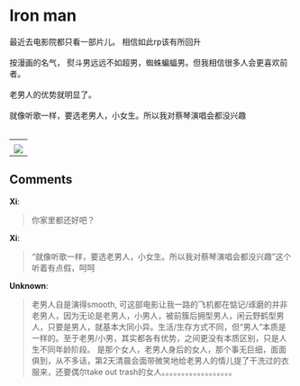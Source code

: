 # Iron man

<div id="msgcns!B37A52AAF181A958!1157" class="bvMsg"> 最近去电影院都只看一部片儿。 相信如此rp该有所回升<br /><br />按漫画的名气， 熨斗男远远不如超男，蜘蛛蝙蝠男。但我相信很多人会更喜欢前者。<br /><br />老男人的优势就明显了。<br /><br />就像听歌一样，要选老男人，小女生。所以我对蔡琴演唱会都没兴趣<br /> <br /></div><table cellspacing="0" border="0"><tr><td></td></tr><tr><td valign="top"><a href="http://blufiles.storage.live.com/y1pnpqc6xRF73CpIvheDcoQHlJExsNDbqb7cQ0YUbVfwtdZwTgOSgFszxi9M75EcmehR36JAEZNMbI" target="_blank" rel="WLPP;url=http://blufiles.storage.live.com/y1pnpqc6xRF73CpIvheDcoQHlJExsNDbqb7cQ0YUbVfwtdZwTgOSgFszxi9M75EcmehR36JAEZNMbI;cnsid=cns&#033;B37A52AAF181A958&#033;1158"><img src="http://blufiles.storage.live.com/y1pnpqc6xRF73CpIvheDcoQHkHAdKYI7xytFxxoihGUXAkzCvc4BByj0xtmxXOvxJnQmoS1xWjkUus" border="0" /></a></td></tr></table>

## Comments

**Xi**:
> 你家里都还好吧？

**Xi**:
> “就像听歌一样，要选老男人，小女生。所以我对蔡琴演唱会都没兴趣”这个听着有点假，呵呵

**Unknown**:
> 老男人自是演得smooth, 可这部电影让我一路的飞机都在惦记/琢磨的并非老男人，因为无论是老男人，小男人，被前簇后拥型男人，闲云野鹤型男人，只要是男人，就基本大同小异。生活/生存方式不同，但“男人”本质是一样的。至于老男/小男，其实都各有优势，之间更没有本质区别，只是人生不同年龄阶段。
是那个女人，老男人身后的女人，那个事无巨细，面面俱到，从不多话，第2天清晨会面带微笑地给老男人的情儿提了干洗过的衣服来，还要偶尔take out trash的女人。。。。。。。。。。。。。。。。。。

